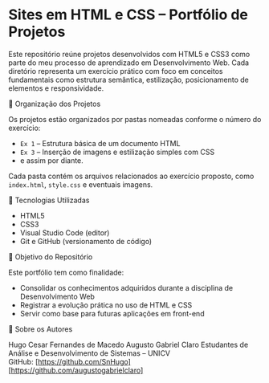 # Sites em HTML e CSS – Portfólio de Projetos

Este repositório reúne projetos desenvolvidos com HTML5 e CSS3 como parte do meu processo de aprendizado em Desenvolvimento Web. 
Cada diretório representa um exercício prático com foco em conceitos fundamentais como estrutura semântica, estilização, posicionamento de elementos e responsividade.

📁 Organização dos Projetos

Os projetos estão organizados por pastas nomeadas conforme o número do exercício:

- `Ex 1` – Estrutura básica de um documento HTML
- `Ex 3` – Inserção de imagens e estilização simples com CSS
- e assim por diante.

Cada pasta contém os arquivos relacionados ao exercício proposto, como `index.html`, `style.css` e eventuais imagens.

🧰 Tecnologias Utilizadas

- HTML5
- CSS3
- Visual Studio Code (editor)
- Git e GitHub (versionamento de código)

🎯 Objetivo do Repositório

Este portfólio tem como finalidade:

- Consolidar os conhecimentos adquiridos durante a disciplina de Desenvolvimento Web
- Registrar a evolução prática no uso de HTML e CSS
- Servir como base para futuras aplicações em front-end

📌 Sobre os Autores

Hugo Cesar Fernandes de Macedo
Augusto Gabriel Claro
Estudantes de Análise e Desenvolvimento de Sistemas – UNICV   
GitHub: [https://github.com/SnHugo]
        [https://github.com/augustogabrielclaro]

